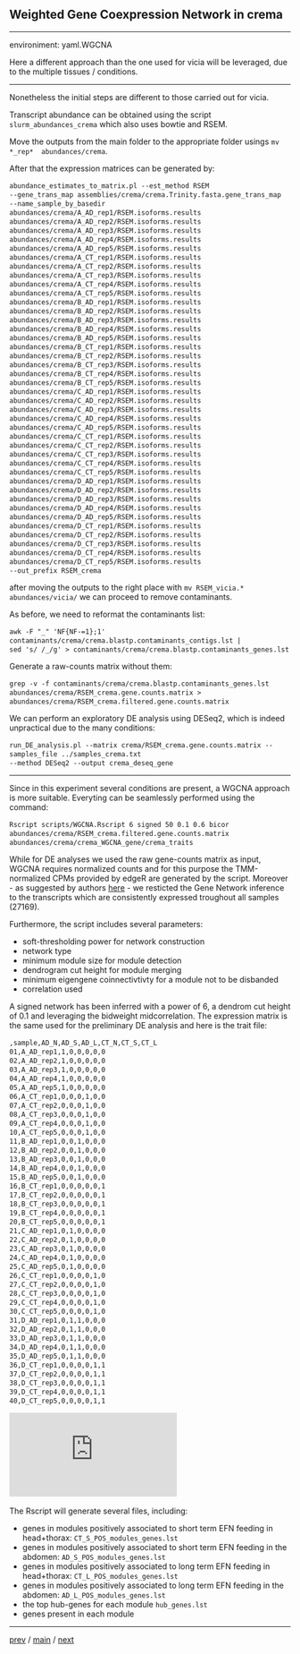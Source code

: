 ## Weighted Gene Coexpression Network in crema


---


environiment: yaml.WGCNA


Here a different approach than the one used for vicia will be leveraged, due to the multiple tissues / conditions. 


---


Nonetheless the initial steps are different to those carried out for vicia. 


Transcript abundance can be obtained 
using the script ```slurm_abundances_crema``` which also uses bowtie and RSEM. 

Move the outputs from the main folder to the appropriate folder usings  ```mv *_rep*  abundances/crema```.


After that the expression matrices can be generated by:


```
abundance_estimates_to_matrix.pl --est_method RSEM 
--gene_trans_map assemblies/crema/crema.Trinity.fasta.gene_trans_map  --name_sample_by_basedir 
abundances/crema/A_AD_rep1/RSEM.isoforms.results 
abundances/crema/A_AD_rep2/RSEM.isoforms.results 
abundances/crema/A_AD_rep3/RSEM.isoforms.results 
abundances/crema/A_AD_rep4/RSEM.isoforms.results 
abundances/crema/A_AD_rep5/RSEM.isoforms.results 
abundances/crema/A_CT_rep1/RSEM.isoforms.results 
abundances/crema/A_CT_rep2/RSEM.isoforms.results 
abundances/crema/A_CT_rep3/RSEM.isoforms.results 
abundances/crema/A_CT_rep4/RSEM.isoforms.results 
abundances/crema/A_CT_rep5/RSEM.isoforms.results 
abundances/crema/B_AD_rep1/RSEM.isoforms.results 
abundances/crema/B_AD_rep2/RSEM.isoforms.results 
abundances/crema/B_AD_rep3/RSEM.isoforms.results 
abundances/crema/B_AD_rep4/RSEM.isoforms.results 
abundances/crema/B_AD_rep5/RSEM.isoforms.results 
abundances/crema/B_CT_rep1/RSEM.isoforms.results 
abundances/crema/B_CT_rep2/RSEM.isoforms.results 
abundances/crema/B_CT_rep3/RSEM.isoforms.results 
abundances/crema/B_CT_rep4/RSEM.isoforms.results 
abundances/crema/B_CT_rep5/RSEM.isoforms.results 
abundances/crema/C_AD_rep1/RSEM.isoforms.results 
abundances/crema/C_AD_rep2/RSEM.isoforms.results 
abundances/crema/C_AD_rep3/RSEM.isoforms.results 
abundances/crema/C_AD_rep4/RSEM.isoforms.results 
abundances/crema/C_AD_rep5/RSEM.isoforms.results 
abundances/crema/C_CT_rep1/RSEM.isoforms.results 
abundances/crema/C_CT_rep2/RSEM.isoforms.results 
abundances/crema/C_CT_rep3/RSEM.isoforms.results 
abundances/crema/C_CT_rep4/RSEM.isoforms.results 
abundances/crema/C_CT_rep5/RSEM.isoforms.results 
abundances/crema/D_AD_rep1/RSEM.isoforms.results 
abundances/crema/D_AD_rep2/RSEM.isoforms.results 
abundances/crema/D_AD_rep3/RSEM.isoforms.results 
abundances/crema/D_AD_rep4/RSEM.isoforms.results 
abundances/crema/D_AD_rep5/RSEM.isoforms.results 
abundances/crema/D_CT_rep1/RSEM.isoforms.results 
abundances/crema/D_CT_rep2/RSEM.isoforms.results 
abundances/crema/D_CT_rep3/RSEM.isoforms.results 
abundances/crema/D_CT_rep4/RSEM.isoforms.results 
abundances/crema/D_CT_rep5/RSEM.isoforms.results 
--out_prefix RSEM_crema
```


after moving the outputs to the right place with ```mv RSEM_vicia.* abundances/vicia/``` we can proceed to remove contaminants.


As before, we need to reformat the contaminants list:


```
awk -F "_" 'NF{NF-=1};1' contaminants/crema/crema.blastp.contaminants_contigs.lst | 
sed 's/ /_/g' > contaminants/crema/crema.blastp.contaminants_genes.lst
```


Generate a raw-counts matrix without them:


```
grep -v -f contaminants/crema/crema.blastp.contaminants_genes.lst abundances/crema/RSEM_crema.gene.counts.matrix > 
abundances/crema/RSEM_crema.filtered.gene.counts.matrix
```


We can perform an exploratory DE analysis using DESeq2, which is indeed unpractical due to the many conditions:


```
run_DE_analysis.pl --matrix crema/RSEM_crema.gene.counts.matrix --samples_file ../samples_crema.txt 
--method DESeq2 --output crema_deseq_gene
```


---


Since in this experiment several conditions are present, a WGCNA approach is more suitable.
Everyting can be seamlessly performed using the command:


```
Rscript scripts/WGCNA.Rscript 6 signed 50 0.1 0.6 bicor 
abundances/crema/RSEM_crema.filtered.gene.counts.matrix abundances/crema/crema_WGCNA_gene/crema_traits
```


While for DE analyses we used the raw gene-counts matrix as input, WGCNA requires normalized counts
and for this purpose the TMM-normalized CPMs provided by edgeR are generated by the script. 
Moreover - as suggested by authors [here](https://horvath.genetics.ucla.edu/html/CoexpressionNetwork/Rpackages/WGCNA/faq.html) -
we resticted the Gene Network inference to the transcripts which are consistently
expressed troughout all samples (27169).


Furthermore, the script includes several parameters:


- soft-thresholding power for network construction
- network type
- minimum module size for module detection
- dendrogram cut height for module merging
- minimum eigengene coinnectivtivty for a module not to be disbanded
- correlation used

A signed network has been inferred with a power of 6, 
a dendrom cut height of 0.1 and leveraging the bidweight midcorrelation.
The expression matrix is the same used for the preliminary DE analysis and here is the trait file:


```
,sample,AD_N,AD_S,AD_L,CT_N,CT_S,CT_L
01,A_AD_rep1,1,0,0,0,0,0
02,A_AD_rep2,1,0,0,0,0,0
03,A_AD_rep3,1,0,0,0,0,0
04,A_AD_rep4,1,0,0,0,0,0
05,A_AD_rep5,1,0,0,0,0,0
06,A_CT_rep1,0,0,0,1,0,0
07,A_CT_rep2,0,0,0,1,0,0
08,A_CT_rep3,0,0,0,1,0,0
09,A_CT_rep4,0,0,0,1,0,0
10,A_CT_rep5,0,0,0,1,0,0
11,B_AD_rep1,0,0,1,0,0,0
12,B_AD_rep2,0,0,1,0,0,0
13,B_AD_rep3,0,0,1,0,0,0
14,B_AD_rep4,0,0,1,0,0,0
15,B_AD_rep5,0,0,1,0,0,0
16,B_CT_rep1,0,0,0,0,0,1
17,B_CT_rep2,0,0,0,0,0,1
18,B_CT_rep3,0,0,0,0,0,1
19,B_CT_rep4,0,0,0,0,0,1
20,B_CT_rep5,0,0,0,0,0,1
21,C_AD_rep1,0,1,0,0,0,0
22,C_AD_rep2,0,1,0,0,0,0
23,C_AD_rep3,0,1,0,0,0,0
24,C_AD_rep4,0,1,0,0,0,0
25,C_AD_rep5,0,1,0,0,0,0
26,C_CT_rep1,0,0,0,0,1,0
27,C_CT_rep2,0,0,0,0,1,0
28,C_CT_rep3,0,0,0,0,1,0
29,C_CT_rep4,0,0,0,0,1,0
30,C_CT_rep5,0,0,0,0,1,0
31,D_AD_rep1,0,1,1,0,0,0
32,D_AD_rep2,0,1,1,0,0,0
33,D_AD_rep3,0,1,1,0,0,0
34,D_AD_rep4,0,1,1,0,0,0
35,D_AD_rep5,0,1,1,0,0,0
36,D_CT_rep1,0,0,0,0,1,1
37,D_CT_rep2,0,0,0,0,1,1
38,D_CT_rep3,0,0,0,0,1,1
39,D_CT_rep4,0,0,0,0,1,1
40,D_CT_rep5,0,0,0,0,1,1 
```

![Image description](https://github.com/for-giobbe/PAINT/blob/main/images/crema_WGCNA_custom_heatmap.pdf)

The Rscript will generate several files, including:


- genes in modules positively associated to short term EFN feeding in head+thorax: ```CT_S_POS_modules_genes.lst```
- genes in modules positively associated to short term EFN feeding in the abdomen: ```AD_S_POS_modules_genes.lst```
- genes in modules positively associated to long term EFN feeding in head+thorax: ```CT_L_POS_modules_genes.lst```
- genes in modules positively associated to long term EFN feeding in the abdomen: ```AD_L_POS_modules_genes.lst```
- the top hub-genes for each module ```hub_genes.lst```
- genes present in each module


---


[prev](https://github.com/for-giobbe/PAINT/blob/main/markdowns/part_3.md) / [main](https://github.com/for-giobbe/PAINT) / [next](https://github.com/for-giobbe/PAINT/blob/main/markdowns/part_5.md)
